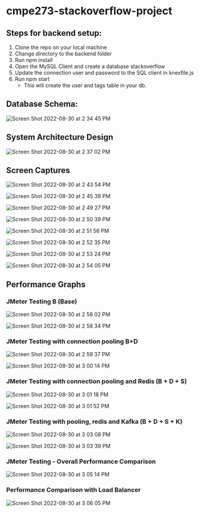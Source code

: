 # cmpe273-stackoverflow-project

## Steps for backend setup:    

1. Clone the repo on your local machine
2. Change directory to the backend folder
3. Run npm install
4. Open the MySQL Client and create a database stackoverflow
5. Update the connection user and password to the SQL client in knexfile.js
6. Run npm start
    - This will create the user and tags table in your db.

## Database Schema:    

![Screen Shot 2022-08-30 at 2 34 45 PM](https://user-images.githubusercontent.com/26499781/187547724-59f3f94a-a2f0-4072-a824-a486bfdecff9.png)

## System Architecture Design

![Screen Shot 2022-08-30 at 2 37 02 PM](https://user-images.githubusercontent.com/26499781/187547968-4eb356d0-a115-436c-b184-659304756eda.png)

## Screen Captures

![Screen Shot 2022-08-30 at 2 43 54 PM](https://user-images.githubusercontent.com/26499781/187549086-05d9bb26-6618-4055-b09f-f44345126f93.png)

![Screen Shot 2022-08-30 at 2 45 39 PM](https://user-images.githubusercontent.com/26499781/187549340-f0904866-c290-4882-ae5e-a7e5a33846f5.png)

![Screen Shot 2022-08-30 at 2 49 27 PM](https://user-images.githubusercontent.com/26499781/187549862-be70128c-a000-470c-8ca9-171689a771b6.png)

![Screen Shot 2022-08-30 at 2 50 39 PM](https://user-images.githubusercontent.com/26499781/187550164-e37741a4-a3fc-4d83-b711-41bd1167f404.png)

![Screen Shot 2022-08-30 at 2 51 56 PM](https://user-images.githubusercontent.com/26499781/187550211-e61bd1dd-2062-490e-b648-a089121a3605.png)

![Screen Shot 2022-08-30 at 2 52 35 PM](https://user-images.githubusercontent.com/26499781/187550302-e2b0be5c-6ba1-431b-a9a7-b538b75e7733.png)

![Screen Shot 2022-08-30 at 2 53 24 PM](https://user-images.githubusercontent.com/26499781/187550450-95c96e0b-4326-4325-99ee-8739a388685e.png)

![Screen Shot 2022-08-30 at 2 54 05 PM](https://user-images.githubusercontent.com/26499781/187550542-9c0f4f8b-0bad-49d6-949a-44e8bbdc5d56.png)

## Performance Graphs

### JMeter Testing B (Base)

![Screen Shot 2022-08-30 at 2 58 02 PM](https://user-images.githubusercontent.com/26499781/187551084-11057d8c-1047-47d2-b092-a1e084bbb2c5.png)

![Screen Shot 2022-08-30 at 2 58 34 PM](https://user-images.githubusercontent.com/26499781/187551180-fbbc154c-d68d-4ffe-957b-aff078553313.png)

### JMeter Testing with connection pooling B+D

![Screen Shot 2022-08-30 at 2 59 37 PM](https://user-images.githubusercontent.com/26499781/187551281-bf0fcff1-10fd-4389-916b-7b164117ba60.png)

![Screen Shot 2022-08-30 at 3 00 14 PM](https://user-images.githubusercontent.com/26499781/187551352-b411d4a6-2010-40c2-be7c-b12f27f0748e.png)

### JMeter Testing with connection pooling and Redis (B + D + S)

![Screen Shot 2022-08-30 at 3 01 18 PM](https://user-images.githubusercontent.com/26499781/187551482-37f8e886-a368-4374-bb40-4ce829065053.png)

![Screen Shot 2022-08-30 at 3 01 52 PM](https://user-images.githubusercontent.com/26499781/187551552-e6cf3dc0-351b-4053-a061-37a32c844eb0.png)

### JMeter Testing with pooling, redis and Kafka (B + D + S + K)

![Screen Shot 2022-08-30 at 3 03 08 PM](https://user-images.githubusercontent.com/26499781/187551708-1d0ab6cc-eef3-49c6-ad8a-8dac04e6f85e.png)

![Screen Shot 2022-08-30 at 3 03 39 PM](https://user-images.githubusercontent.com/26499781/187551785-99b9fa84-4e35-4e61-b46e-5b0b21e9ea88.png)

### JMeter Testing - Overall Performance Comparison

![Screen Shot 2022-08-30 at 3 05 14 PM](https://user-images.githubusercontent.com/26499781/187551996-fa7ee231-584b-4f28-bc35-4319bcea1f28.png)

### Performance Comparison with Load Balancer

![Screen Shot 2022-08-30 at 3 06 05 PM](https://user-images.githubusercontent.com/26499781/187552121-e1d8f5d7-4bf8-4680-ae88-d71cb4fec5a3.png)


